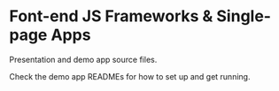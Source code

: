# Font-end JS Frameworks & Single-page Apps
Presentation and demo app source files.

Check the demo app READMEs for how to set up and get running.
